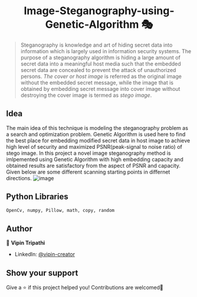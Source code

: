 # 

<h1 align="center">Image-Steganography-using-Genetic-Algorithm 🎭</h1>

> Steganography is knowledge and art of hiding secret data into information which is largely used in information security systems. The purpose of a steganography algorithm is hiding a large amount of secret data into a meaningful host media such that the embedded secret data are concealed to prevent the attack of unauthorized persons. *The cover or host image* is referred as the original image without the embedded secret message, while the image that is obtained by embedding secret message into cover image without destroying the cover image is termed as *stego image*.

## Idea 
 The main idea of this technique is modeling the steganography problem as a search and optimization problem. Genetic Algorithm is used here to find the best place for embedding modified secret data in host image to achieve high level of security and maximized PSNR(peak-signal to noise ratio) of stego image.
 In this project a novel image steganography method is imlpemented using Genetic Algorithm with high embedding capacity and obtained results are satisfactory from the aspect of PSNR and capacity. Given below are some different scanning starting points in differnet directions.
 ![image](https://user-images.githubusercontent.com/59695863/169637275-13c85a99-5a73-4f25-8f00-3fae3042d27f.png)



## Python Libraries 

```sh
OpenCv, numpy, Pillow, math, copy, random
```

## Author

👤 **Vipin Tripathi**

* LinkedIn: [@vipin-creator](https://linkedin.com/in/vipin-creator)

## Show your support

Give a ⭐️ if this project helped you!
Contributions are welcomed🤗


